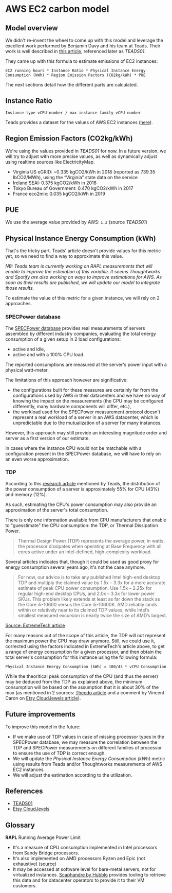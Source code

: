 # AWS EC2 carbon model

## Model overview
We didn't re-invent the wheel to come up with this model and leverage the excellent work performed by Benjamin Davy and his team at Teads. Their work is well described in [this article](https://medium.com/teads-engineering/evaluating-the-carbon-footprint-of-a-software-platform-hosted-in-the-cloud-e716e14e060c), referenced later as _TEADS01_.

They came up with this formula to estimate emissions of EC2 instances:

```
EC2 running hours * Instance Ratio * Physical Instance Energy Consumption (kWh) * Region Emission Factors (CO2kg/kWh) * PUE
```

The next sections detail how the different parts are calculated.

## Instance Ratio
```
Instance type vCPU number / max instance family vCPU number
```

Teads provides a dataset for the values of AWS EC2 instances ([here](https://teads-engineering-web.s3.eu-west-1.amazonaws.com/aws\_instance\_specifications.csv.zip)).

## Region Emission Factors (CO2kg/kWh)

We're using the values provided in _TEADS01_ for now. In a future version, we will try to adjust with more precise values, as well as dynamically adjust using realtime sources like ElectricityMap.

- Virginia US eGRID: ~0.335 kgCO2/kWh in 2018 (reported as 739.35 lbCO2/MWh), using the “Virginia” state data on the service
- Ireland SEAI: 0.375 kgCO2/kWh in 2018
- Tokyo Bureau of Government: 0.470 kgCO2/kWh in 2017
- France eco2mix: 0.035 kgCO2/kWh in 2019

## PUE
We use the average value provided by AWS: `1.2` (source _TEADS01_)

## Physical Instance Energy Consumption (kWh)
That's the tricky part. Teads' article doesn't provide values for this metric yet, so we need to find a way to approximate this value.

_NB: Teads team is currently working on RAPL measurements that will enable to improve the estimation of this variable. It seems Thoughtworks and Spotify are also working on ways to improve estimations for AWS. As soon as their results are published, we will update our model to integrate those results._

To estimate the value of this metric for a given instance, we will rely on 2 approaches.

### SPECPower database

The [SPECPower database](https://www.spec.org/power_ssj2008/results/power_ssj2008.html) provides real measurements of servers assembled by different industry companies, evaluating the total energy consumption of a given setup in 2 load configurations:
- active and idle,
- active and with a 100% CPU load.

The reported consumptions are measured at the server's power input with a physical watt-meter. 

The limitations of this approach however are significative:
- the configurations built for these measures are certainly far from the configurations used by AWS in their datacenters and we have no way of knowing the impact on the measurements (the CPU may be configured differently, many hardware components will differ, etc.),
- the workload used for the SPECPower measurement protocol doesn't represent a real workload of a server in an AWS datacenter, which is unpredictable due to the mutualization of a server for many instances.

However, this approach may still provide an interesting magnitude order and server as a first version of our estimate.

In cases where the instance CPU would not be matchable with a configuration present in the SPECPower database, we will have to rely on an even worse approximation. 

### TDP

According to this [research article](https://www.spec.org/power_ssj2008/results/power_ssj2008.html) mentioned by Teads, the distribution of the power consumption of a server is approximately 55% for CPU (43%) and memory (12%).

As such, estimating the CPU's power consumption may also provide an approximation of the server's total consumption.

There is only one information available from CPU manufacturers that enable to "guesstimate" the CPU consumption: the TDP, or Thermal Dissipation Power.

> Thermal Design Power (TDP) represents the average power, in watts, the processor dissipates when operating at Base Frequency with all cores active under an Intel-defined, high-complexity workload.

Several articles indicates that, though it could be used as good proxy for energy consumption several years ago, it's not the case anymore.

  > For now, our advice is to take any published Intel high-end desktop TDP and multiply the claimed value by 1.5x – 3.3x for a more accurate estimate of peak CPU power consumption. Use 1.5x – 2.25x for regular high-end desktop CPUs, and 2.0x – 3.3x for lower power SKUs. This problem likely extends at least as far down the stack as the Core i5-10600 versus the Core i5-10600K. AMD reliably lands within or relatively near to its claimed TDP values, while Intel’s smallest measured excursion is nearly twice the size of AMD’s largest.
  
[Source: ExtremeTech article](https://www.extremetech.com/computing/319402-intels-desktop-tdps-no-longer-useful-to-predict-cpu-power-consumption)

For many reasons out of the scope of this article, the TDP will not represent the maximum power the CPU may draw anymore. Still, we could use it, corrected using the factors indicated in ExtremeTech's article above, to get a range of energy consumption for a given processor, and then obtain the total server's consumption for this instance using the following formula:

```
Physical Instance Energy Consumption (kWh) = 100/43 * vCPU Consumption
```

While the theoritical peak consumption of the CPU (and thus the server) may be deduced from the TDP as explained above, the minimum consumption will be based on the assumption that it is about 30% of the max (as mentioned in 2 sources: [Theodo article](https://blog.theodo.com/2020/09/power-api-deep-dive/) and a comment by Vincent Caron on [Etsy CloudJewels article](https://codeascraft.com/2020/04/23/cloud-jewels-estimating-kwh-in-the-cloud/)).

## Future improvements

To improve this model in the future:

- If we make use of TDP values in case of missing processor types in the SPECPower database, we may measure the correlation between the TDP and SPECPower measurements on different families of processor to ensure the use of TDP is correct enough.
- We will update the _Physical Instance Energy Consumption (kWh)_ metric using results from Teads and/or Thoughtworks measurements of AWS EC2 instances.
- We will adjust the estimation according to the utilization.

## References

- [TEADS01](https://medium.com/teads-engineering/evaluating-the-carbon-footprint-of-a-software-platform-hosted-in-the-cloud-e716e14e060c)
- [Etsy CloudJevels](https://codeascraft.com/2020/04/23/cloud-jewels-estimating-kwh-in-the-cloud/)

## Glossary
**RAPL**
Running Average Power Limit
- It's a measure of CPU consumption implemented in Intel processors from Sandy Bridge processors. 
- It's also implemented on AMD processors Ryzen and Epic (not exhaustive) ([source](https://community.amd.com/t5/server-gurus-discussions/what-exact-parts-of-the-cpu-are-recorded-by-the-rapl-registers/td-p/73498))
- It may be accessed at software level for bare-metal servers, not for virtualized instances. [Scaphandre by Hubblo](https://github.com/hubblo-org/scaphandre/) provides tooling to retrieve this data and for datacenter operators to provide it to their VM customers.

